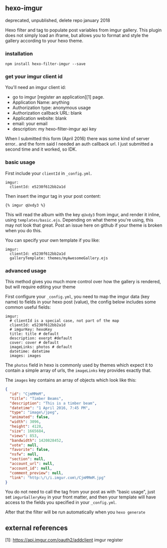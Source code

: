 ## hexo-imgur

deprecated, unpublished, delete repo january 2018

Hexo filter and tag to populate post variables from imgur gallery. This plugin
does not simply load an iframe, but allows you to format and style the gallery
according to your hexo theme.

### installation

    npm install hexo-filter-imgur --save

### get your imgur client id

You'll need an imgur client id:

 * go to imgur [register an application][1] page.
 * Application Name: anything
 * Authorization type: anonymous usage
 * Authorization callback URL: blank
 * Application website: blank
 * email: your email
 * description: my hexo-filter-imgur api key

When I submitted this form (April 2016) there was some kind of server error..
and the form said I needed an auth callback url. I just submitted a second time
and it worked, so IDK.

### basic usage

First include your `clientId` in `_config.yml`.

```
imgur:
  clientId: e5230f612bb2a1d
```

Then insert the imgur tag in your post content:

```
{% imgur qUxdy3 %}
```

This will read the album with the key `qUxdy3` from imgur, and render it inline,
using `templates/basic.ejs`. Depending on what theme you're using, this may not
look that great. Post an issue here on github if your theme is broken when you
do this.

You can specify your own template if you like:

```
imgur:
  clientId: e5230f612bb2a1d
  galleryTemplate: themes/myAwesomeGallery.ejs
```

### advanced usage

This method gives you much more control over how the gallery is rendered, but
will require editing your theme

First configure your `_config.yml`, you need to map the imgur data (key name)
to fields in your hexo post (value), the config below includes some common
useful fields:

```
imgur:
  # clientId is a special case, not part of the map
  clientId: e5230f612bb2a1d
  # imgurKey: hexoKey
  title: title # default
  description: exerpt #default
  cover: cover # default
  imageLinks: photos # default
  datetime: datetime
  images: images
```

The `photos` field in hexo is commonly used by themes which expect it to
contain a simple array of urls, the `imageLinks` key provides exactly that.

The `images` key contains an array of objects which look like this:

```json
{
  "id": "CjmMMmM",
  "title": "Timber Beams",
  "description": "This is a timber beam",
  "datetime": "1 April 2016, 7:45 PM",
  "type": "image\/jpeg",
  "animated": false,
  "width": 3096,
  "height": 4128,
  "size": 1665684,
  "views": 853,
  "bandwidth": 1420828452,
  "vote": null,
  "favorite": false,
  "nsfw": null,
  "section": null,
  "account_url": null,
  "account_id": null,
  "comment_preview": null,
  "link": "http:\/\/i.imgur.com\/CjmMMmM.jpg"
}

```

You do not need to call the tag from your post as with "basic usage", just
set `imgurGalleryKey` in your front matter, and then your template will have
access to the fields you specified in your `_config.yml`.

After that the filter will be run automatically when you `hexo generate`

## external references

[1]: https://api.imgur.com/oauth2/addclient imgur register
